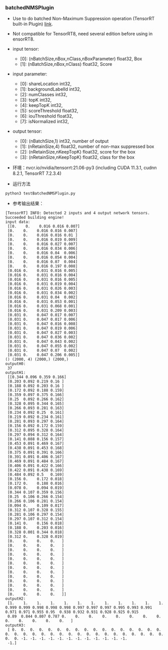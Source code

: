 ### batchedNMSPlugin
+ Use to do batched Non-Maximum Suppression operation (TensorRT built-in Plugin) [link](https://github.com/NVIDIA/TensorRT/tree/main/plugin/batchedNMSPlugin).
+ Not compatible for TensorRT8, need several edition before using in ensorRT8.
+ input tensor:
    - [0]: (nBatchSize,nBox,nClass,nBoxParameter)   float32,    Box
    - [1]: (nBatchSize,nBox,nClass)                 float32,    Score
+ input parameter:
    - [0]: shareLocation                            int32,
    - [1]: backgroundLabelId                        int32,
    - [2]: numClasses                               int32,
    - [3]: topK                                     int32,
    - [4]: keepTopK                                 int32,
    - [5]: scoreThreshold                           float32,
    - [6]: iouThreshold                             float32,
    - [7]: isNormalized                             int32,
+ output tensor:
    - [0]: (nBatchSize,1)                           int32,      number of output
    - [1]: (nRetainSize,4)                          float32,    number of non-max suppressed box
    - [2]: (nRetainSize,nKeepTopK)                  float32,    score for the box
    - [3]: (nRetainSize,nKeepTopK)                  float32,    class for the box

+ 环境：nvcr.io/nvidia/tensorrt:21.06-py3 (including CUDA 11.3.1, cudnn 8.2.1, TensorRT 7.2.3.4)
+ 运行方法
```shell
python3 testBatchedNMSPlugin.py
```
+ 参考输出结果：
```
[TensorRT] INFO: Detected 2 inputs and 4 output network tensors.
Succeeded building engine!
input data:
 [[0.    0.    0.016 0.016 0.007]
 [0.    0.    0.016 0.016 0.007]
 [0.    0.    0.016 0.016 0.01 ]
 [0.    0.    0.016 0.019 0.009]
 [0.    0.    0.016 0.027 0.007]
 [0.    0.    0.016 0.034 0.006]
 [0.    0.    0.016 0.04  0.006]
 [0.    0.    0.016 0.054 0.004]
 [0.    0.    0.016 0.07  0.004]
 [0.    0.    0.016 0.197 0.008]
 [0.016 0.    0.031 0.016 0.005]
 [0.016 0.    0.031 0.016 0.004]
 [0.016 0.    0.031 0.016 0.005]
 [0.016 0.    0.031 0.019 0.004]
 [0.016 0.    0.031 0.026 0.003]
 [0.016 0.    0.031 0.034 0.002]
 [0.016 0.    0.031 0.04  0.002]
 [0.016 0.    0.031 0.053 0.001]
 [0.016 0.    0.031 0.068 0.001]
 [0.016 0.    0.031 0.209 0.003]
 [0.031 0.    0.047 0.017 0.007]
 [0.031 0.    0.047 0.017 0.006]
 [0.031 0.    0.047 0.016 0.008]
 [0.031 0.    0.047 0.019 0.006]
 [0.031 0.    0.047 0.027 0.003]
 [0.031 0.    0.047 0.036 0.002]
 [0.031 0.    0.047 0.043 0.002]
 [0.031 0.    0.047 0.055 0.002]
 [0.031 0.    0.047 0.07  0.002]
 [0.031 0.    0.047 0.206 0.005]]
() (2000, 4) (2000,) (2000,)
outputH0:
 37
outputH1:
 [[0.344 0.096 0.359 0.166]
 [0.203 0.092 0.219 0.16 ]
 [0.188 0.092 0.203 0.16 ]
 [0.172 0.092 0.188 0.159]
 [0.359 0.097 0.375 0.166]
 [0.25  0.092 0.266 0.162]
 [0.328 0.095 0.344 0.165]
 [0.266 0.093 0.281 0.163]
 [0.234 0.092 0.25  0.161]
 [0.219 0.092 0.234 0.161]
 [0.281 0.093 0.297 0.164]
 [0.156 0.092 0.172 0.159]
 [0.312 0.095 0.328 0.164]
 [0.297 0.094 0.312 0.164]
 [0.141 0.088 0.156 0.157]
 [0.453 0.091 0.469 0.167]
 [0.438 0.091 0.453 0.168]
 [0.375 0.091 0.391 0.166]
 [0.391 0.091 0.406 0.167]
 [0.469 0.091 0.484 0.167]
 [0.406 0.091 0.422 0.166]
 [0.422 0.091 0.438 0.169]
 [0.484 0.092 0.5   0.169]
 [0.156 0.    0.172 0.018]
 [0.172 0.    0.188 0.016]
 [0.078 0.    0.094 0.019]
 [0.344 0.107 0.359 0.156]
 [0.25  0.106 0.266 0.154]
 [0.266 0.106 0.281 0.154]
 [0.094 0.    0.109 0.017]
 [0.312 0.107 0.328 0.155]
 [0.281 0.106 0.297 0.154]
 [0.297 0.107 0.312 0.154]
 [0.141 0.    0.156 0.018]
 [0.188 0.    0.203 0.016]
 [0.328 0.001 0.344 0.018]
 [0.312 0.    0.328 0.019]
 [0.    0.    0.    0.   ]
 [0.    0.    0.    0.   ]
 [0.    0.    0.    0.   ]
 [0.    0.    0.    0.   ]
 [0.    0.    0.    0.   ]
 [0.    0.    0.    0.   ]
 [0.    0.    0.    0.   ]
 [0.    0.    0.    0.   ]
 [0.    0.    0.    0.   ]
 [0.    0.    0.    0.   ]
 [0.    0.    0.    0.   ]
 [0.    0.    0.    0.   ]
 [0.    0.    0.    0.   ]]
outputH2:
 [1.    1.    1.    1.    1.    1.    1.    1.    1.    1.    1.    1.    0.999 0.999 0.998 0.998 0.998 0.997 0.997 0.997 0.995 0.993 0.991 0.971 0.971 0.955 0.95  0.938 0.932 0.931 0.928 0.925 0.915
 0.89  0.844 0.807 0.787 0.    0.    0.    0.    0.    0.    0.    0.    0.    0.    0.    0.    0.   ]
outputH3:
 [ 0.  0.  0.  0.  0.  0.  0.  0.  0.  0.  0.  0.  0.  0.  0.  0.  0.  0.  0.  0.  0.  0.  0.  0.  0.  0.  0.  0.  0.  0.  0.  0.  0.  0.  0.  0.  0. -1. -1. -1. -1. -1. -1. -1. -1. -1. -1. -1. -1.
 -1.]

```
